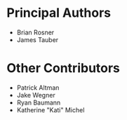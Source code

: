 # Principal Authors

- Brian Rosner
- James Tauber

# Other Contributors

- Patrick Altman
- Jake Wegner
- Ryan Baumann
- Katherine "Kati" Michel
